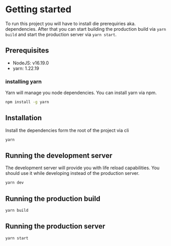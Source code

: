 # Getting started

To run this project you will have to install die prerequiries aka. dependencies. 
After that you can start building the production build via `yarn build` and start the production server via `yarn start`.

## Prerequisites

- NodeJS: v16.19.0
- yarn: 1.22.19

### installing yarn
Yarn will manage you node dependencies. You can install yarn via npm.

```bash
npm install -g yarn
```

## Installation

Install the dependencies form the root of the project via cli

```bash
yarn
```

## Running the development server
The development server will provide you with life reload capabilities. You should use it while developing instead of the production server.

```bash
yarn dev
```

## Running the production build

```bash
yarn build
```

## Running the production server

```bash
yarn start
```

